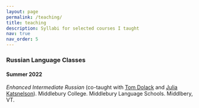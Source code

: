 ```yaml
---
layout: page
permalink: /teaching/
title: teaching
description: Syllabi for selected courses I taught
nav: true
nav_order: 5
---
```


### Russian Language Classes

#### Summer 2022
*Enhanced Intermediate Russian* (co-taught with [Tom Dolack](https://wheatoncollege.edu/academics/faculty-directory/dolack-thomas/) and [Julia Katsnelson](https://www.uvm.edu/cas/germanrussian/profiles/julia-katsnelson)). Middlebury College. Middlebury Language Schools. Middlbery, VT.
